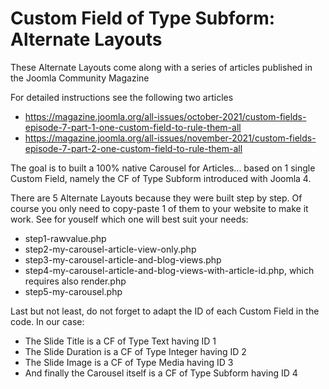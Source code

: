 # Custom Field of Type Subform: Alternate Layouts

These Alternate Layouts come along with a series of articles published in the Joomla Community Magazine

For detailed instructions see the following two articles
- https://magazine.joomla.org/all-issues/october-2021/custom-fields-episode-7-part-1-one-custom-field-to-rule-them-all
- https://magazine.joomla.org/all-issues/november-2021/custom-fields-episode-7-part-2-one-custom-field-to-rule-them-all

The goal is to built a 100% native Carousel for Articles... based on 1 single Custom Field, namely the CF of Type Subform introduced with Joomla 4.

There are 5 Alternate Layouts because they were built step by step. Of course you only need to copy-paste 1 of them to your website to make it work.
See for youself which one will best suit your needs:
- step1-rawvalue.php
- step2-my-carousel-article-view-only.php
- step3-my-carousel-article-and-blog-views.php
- step4-my-carousel-article-and-blog-views-with-article-id.php, which requires also render.php
- step5-my-carousel.php

Last but not least, do not forget to adapt the ID of each Custom Field in the code. In our case:
- The Slide Title is a CF of Type Text having ID 1
- The Slide Duration is a CF of Type Integer having ID 2
- The Slide Image is a CF of Type Media having ID 3
- And finally the Carousel itself is a CF of Type Subform having ID 4
